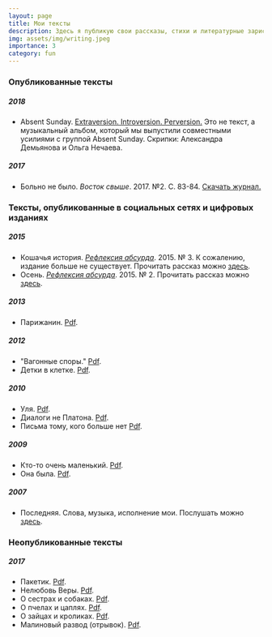 ```yaml
---
layout: page
title: Мои тексты
description: Здесь я публикую свои рассказы, стихи и литературные зарисовки  
img: assets/img/writing.jpeg
importance: 3
category: fun
---
```


### Опубликованные тексты

##### 2018
- Absent Sunday. [Extraversion. Introversion. Perversion.](https://open.spotify.com/album/5cDEbCifPstSvrWkjc4KeC) Это не текст, а музыкальный альбом, который мы выпустили совместными усилиями с группой Absent Sunday. Скрипки: Александра Демьянова и Ольга Нечаева.

##### 2017
- Больно не было. *Восток свыше*. 2017. №2. С. 83-84. [Скачать журнал.](https://olyanechaeva.github.io/assets/pdf/Vostok43.pdf)

### Тексты, опубликованные в социальных сетях и цифровых изданиях

##### 2015
- Кошачья история. *[Рефлексия абсурда](https://www.facebook.com/refleksiya/)*. 2015. № 3. К сожалению, издание больше не существует. Прочитать рассказ можно [здесь](https://olyanechaeva.github.io/assets/pdf/koshachia_istoriia.pdf).
- Осень. *[Рефлексия абсурда](https://www.facebook.com/refleksiya/)*. 2015. № 2. Прочитать рассказ можно [здесь](https://olyanechaeva.github.io/assets/pdf/osen.pdf).

##### 2013
- Парижанин. [Pdf](https://olyanechaeva.github.io/assets/pdf/parizhanin.pdf).

##### 2012
- "Вагонные споры." [Pdf](https://olyanechaeva.github.io/assets/pdf/vagonnye_spory.pdf).
- Детки в клетке. [Pdf](https://olyanechaeva.github.io/assets/pdf/detli_v_kletke.pdf).

##### 2010
- Уля. [Pdf](https://olyanechaeva.github.io/assets/pdf/ulia.pdf).
- Диалоги не Платона. [Pdf](https://olyanechaeva.github.io/assets/pdf/dialogi.pdf).
- Письма тому, кого больше нет [Pdf](https://olyanechaeva.github.io/assets/pdf/pisma.pdf).

##### 2009
- Кто-то очень маленький. [Pdf](https://olyanechaeva.github.io/assets/pdf/kto-to.pdf).
- Она была. [Pdf](https://olyanechaeva.github.io/assets/pdf/ona_byla.pdf).

##### 2007
- Последняя. Слова, музыка, исполнение мои. Послушать можно [здесь](https://olyanechaeva.github.io/assets/music/posledniia.mp3).

### Неопубликованные тексты

##### 2017
- Пакетик. [Pdf](https://olyanechaeva.github.io/assets/pdf/paketik.pdf).
- Нелюбовь Веры. [Pdf](https://olyanechaeva.github.io/assets/pdf/neliubov_very.pdf).
- О сестрах и собаках. [Pdf](https://olyanechaeva.github.io/assets/pdf/o_sestrakh_i_sobakakh.pdf).
- О пчелах и цаплях. [Pdf](https://olyanechaeva.github.io/assets/pdf/o_pchelakh_i_tsapliakh.pdf).
- О зайцах и кроликах. [Pdf](https://olyanechaeva.github.io/assets/pdf/o_zaitsakh_i_krolikakh.pdf).
- Малиновый развод (отрывок). [Pdf](https://olyanechaeva.github.io/assets/pdf/malinovyi_razvod.pdf).
